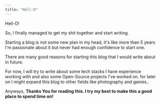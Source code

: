 ```yaml
---
title: "Hell-O"
---
```


Hell-O!

So, I finally managed to get my shit together and start writing.

Starting a blog is not some new plan in my head, it's like more than 5 years I'm passionate about it but never had enough confidence to start one.

There are many good reasons for starting this blog that I would write about in future.

For now, I will try to write about some tech stacks I have experience working with and also some Open-Source projects I've worked on. for later on I might expand this blog to other fields like photography and games..

Anyways, **Thanks You for reading this. I try my best to make this a good place to spend time on!**